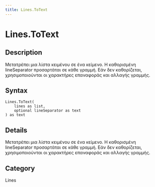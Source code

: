 ```yaml
---
title: Lines.ToText
---
```


# Lines.ToText


## Description

Μετατρέπει μια λίστα κειμένου σε ένα κείμενο.  Η καθορισμένη lineSeparator προσαρτάται σε κάθε γραμμή.  Εάν δεν καθορίζεται, χρησιμοποιούνται οι χαρακτήρες επαναφοράς και αλλαγής γραμμής.


## Syntax

```powerquery
Lines.ToText(
    lines as list,
    optional lineSeparator as text
) as text
```


## Details

Μετατρέπει μια λίστα κειμένου σε ένα κείμενο.  Η καθορισμένη lineSeparator προσαρτάται σε κάθε γραμμή.  Εάν δεν καθορίζεται, χρησιμοποιούνται οι χαρακτήρες επαναφοράς και αλλαγής γραμμής.



## Category
Lines
